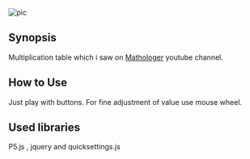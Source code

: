 ![pic](https://cloud.githubusercontent.com/assets/25296618/24648446/4c89a2f4-192c-11e7-9981-2d579022d979.jpg)
## Synopsis

Multiplication table which i saw on [Mathologer](https://www.youtube.com/watch?v=qhbuKbxJsk8) youtube channel. 


## How to Use

Just play with buttons.
For fine adjustment of value use mouse wheel.



## Used libraries

P5.js , jquery and quicksettings.js
